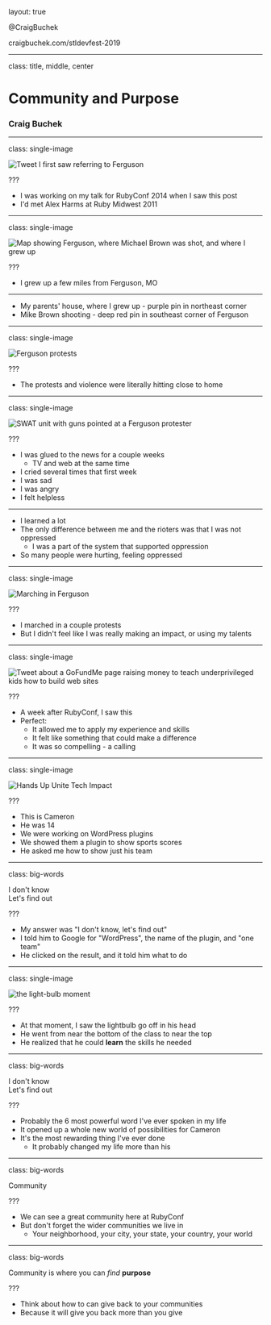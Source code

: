 layout: true

<footer>
  <p class="left">@CraigBuchek</p>
  <p class="right">craigbuchek.com/stldevfest-2019</p>
</footer>

---
class: title, middle, center

# Community and Purpose

### Craig Buchek

---
class: single-image

![Tweet I first saw referring to Ferguson](images/alex-harms-tweet.png)

???

* I was working on my talk for RubyConf 2014 when I saw this post
* I'd met Alex Harms at Ruby Midwest 2011

---
class: single-image

![Map showing Ferguson, where Michael Brown was shot, and where I grew up](images/map-ferguson-home-new.png)

???

* I grew up a few miles from Ferguson, MO

----

* My parents' house, where I grew up - purple pin in northeast corner
* Mike Brown shooting - deep red pin in southeast corner of Ferguson

---
class: single-image

![Ferguson protests](images/ferguson-protest-hands-up.jpg)

???

* The protests and violence were literally hitting close to home

---
class: single-image

![SWAT unit with guns pointed at a Ferguson protester](images/ferguson-protest-guns-blazing.jpg)

???

* I was glued to the news for a couple weeks
    * TV and web at the same time
* I cried several times that first week
* I was sad
* I was angry
* I felt helpless

----

* I learned a lot
* The only difference between me and the rioters was that I was not oppressed
    * I was a part of the system that supported oppression
* So many people were hurting, feeling oppressed

---
class: single-image

![Marching in Ferguson](images/ferguson-march-cornel-west.jpg)

???

* I marched in a couple protests
* But I didn't feel like I was really making an impact, or using my talents

---
class: single-image

![Tweet about a GoFundMe page raising money to teach underprivileged kids how to build web sites](images/alex-miller-tweet.png)

???

* A week after RubyConf, I saw this
* Perfect:
    * It allowed me to apply my experience and skills
    * It felt like something that could make a difference
    * It was so compelling - a calling

---
class: single-image

![Hands Up Unite Tech Impact](images/cameron.png)

???

* This is Cameron
* He was 14
* We were working on WordPress plugins
* We showed them a plugin to show sports scores
* He asked me how to show just his team

---
class: big-words

I don't know <br />
Let's find out

???

* My answer was "I don't know, let's find out"
* I told him to Google for "WordPress", the name of the plugin, and "one team"
* He clicked on the result, and it told him what to do

---
class: single-image

![the light-bulb moment](images/light-bulb.svg)

???

* At that moment, I saw the lightbulb go off in his head
* He went from near the bottom of the class to near the top
* He realized that he could **learn** the skills he needed

---
class: big-words

I don't know <br />
Let's find out

???

* Probably the 6 most powerful word I've ever spoken in my life
* It opened up a whole new world of possibilities for Cameron
* It's the most rewarding thing I've ever done
    * It probably changed my life more than his

---
class: big-words

Community

???

* We can see a great community here at RubyConf
* But don't forget the wider communities we live in
    * Your neighborhood, your city, your state, your country, your world

---
class: big-words

Community is where you can _find_ **purpose**

???

* Think about how to can give back to your communities
* Because it will give you back more than you give
